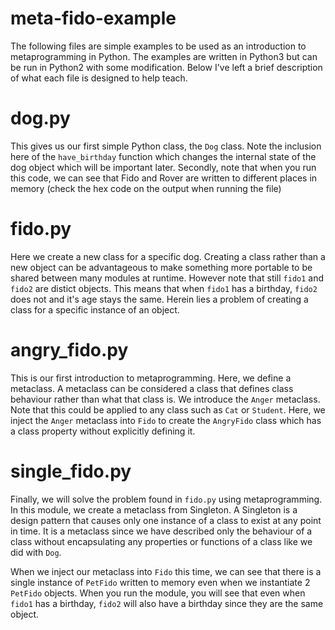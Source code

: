 # meta-fido-example
The following files are simple examples to be used as an introduction to metaprogramming
in Python. The examples are written in Python3 but can be run in Python2 with some
modification. Below I've left a brief description of what each file is designed to help
teach.

# dog.py
This gives us our first simple Python class, the `Dog` class. Note the inclusion here
of the `have_birthday` function which changes the internal state of the dog object which
will be important later. Secondly, note that when you run this code, we can see that Fido
and Rover are written to different places in memory (check the hex code on the output
when running the file)

# fido.py
Here we create a new class for a specific dog. Creating a class rather than a new object
can be advantageous to make something more portable to be shared between many modules at
runtime. However note that still `fido1` and `fido2` are distict objects. This means that
when `fido1` has a birthday, `fido2` does not and it's age stays the same. Herein lies a
problem of creating a class for a specific instance of an object.

# angry_fido.py
This is our first introduction to metaprogramming. Here, we define a metaclass. A metaclass
can be considered a class that defines class behaviour rather than what that class is. We
introduce the `Anger` metaclass. Note that this could be applied to any class such as `Cat`
or `Student`. Here, we inject the `Anger` metaclass into `Fido` to create the `AngryFido`
class which has a class property without explicitly defining it.

# single_fido.py
Finally, we will solve the problem found in `fido.py` using metaprogramming. In this module,
we create a metaclass from Singleton. A Singleton is a design pattern that causes only one instance
of a class to exist at any point in time. It is a metaclass since we have described only the
behaviour of a class without encapsulating any properties or functions of a class like we did
with `Dog`.

When we inject our metaclass into `Fido` this time, we can see that there is a single instance
of `PetFido` written to memory even when we instantiate 2 `PetFido` objects. When you run the
module, you will see that even when `fido1` has a birthday, `fido2` will also have a birthday since
they are the same object.

